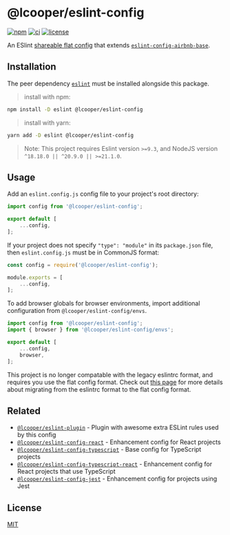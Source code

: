 # @lcooper/eslint-config

[![npm](https://img.shields.io/npm/v/@lcooper/eslint-config?logo=npm&style=for-the-badge)](https://www.npmjs.com/package/@lcooper/eslint-config)
[![ci](https://img.shields.io/github/actions/workflow/status/luciancooper/eslint-configs/ci.yml?logo=github&style=for-the-badge)](https://github.com/luciancooper/eslint-configs/actions/workflows/ci.yml)
[![license](https://img.shields.io/github/license/luciancooper/eslint-configs?color=yellow&style=for-the-badge)](#license)

An ESlint [shareable flat config](https://eslint.org/docs/latest/use/configure/configuration-files-new) that extends [`eslint-config-airbnb-base`](https://www.npmjs.com/package/eslint-config-airbnb-base).

## Installation

The peer dependency [`eslint`](https://www.npmjs.com/package/eslint) must be installed alongside this package.

> install with npm:
```bash
npm install -D eslint @lcooper/eslint-config
```

> install with yarn:
```bash
yarn add -D eslint @lcooper/eslint-config
```

> Note: This project requires Eslint version `>=9.3`, and NodeJS version `^18.18.0 || ^20.9.0 || >=21.1.0`.

## Usage

Add an `eslint.config.js` config file to your project's root directory:

```js
import config from '@lcooper/eslint-config';

export default [
    ...config,
];
```

If your project does not specify `"type": "module"` in its `package.json` file, then `eslint.config.js` must be in CommonJS format:

```js
const config = require('@lcooper/eslint-config');

module.exports = [
    ...config,
];
```

To add browser globals for browser environments, import additional configuration from `@lcooper/eslint-config/envs`.

```js
import config from '@lcooper/eslint-config';
import { browser } from '@lcooper/eslint-config/envs';

export default [
    ...config,
    browser,
];
```

This project is no longer compatable with the legacy eslintrc format, and requires you use the flat config format. Check out [this page](https://eslint.org/docs/latest/use/configure/migration-guide) for more details about migrating from the eslintrc format to the flat config format.

## Related

 * [`@lcooper/eslint-plugin`](../eslint-plugin) - Plugin with awesome extra ESLint rules used by this config
 * [`@lcooper/eslint-config-react`](../eslint-config-react) - Enhancement config for React projects
 * [`@lcooper/eslint-config-typescript`](../eslint-config-typescript) - Base config for TypeScript projects
 * [`@lcooper/eslint-config-typescript-react`](../eslint-config-typescript-react) - Enhancement config for React projects that use TypeScript
 * [`@lcooper/eslint-config-jest`](../eslint-config-jest) - Enhancement config for projects using Jest

## License

[MIT](../../LICENSE)
